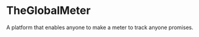 TheGlobalMeter
==============

A platform that enables anyone to make a meter to track anyone promises.
